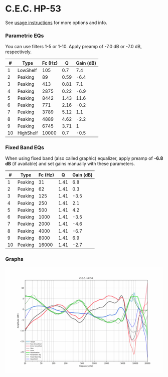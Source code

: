 # C.E.C. HP-53
See [usage instructions](https://github.com/jaakkopasanen/AutoEq#usage) for more options and info.

### Parametric EQs
You can use filters 1-5 or 1-10. Apply preamp of -7.0 dB or -7.0 dB, respectively.

|   # | Type      |   Fc (Hz) |    Q |   Gain (dB) |
|-----|-----------|-----------|------|-------------|
|   1 | LowShelf  |       105 | 0.7  |         7.4 |
|   2 | Peaking   |        89 | 0.59 |        -6.4 |
|   3 | Peaking   |       413 | 0.81 |         7.1 |
|   4 | Peaking   |      2875 | 0.22 |        -6.9 |
|   5 | Peaking   |      8442 | 1.43 |        11.6 |
|   6 | Peaking   |       771 | 2.16 |        -0.2 |
|   7 | Peaking   |      3789 | 5.12 |         1.1 |
|   8 | Peaking   |      4889 | 4.62 |        -2.2 |
|   9 | Peaking   |      6745 | 3.71 |         1   |
|  10 | HighShelf |     10000 | 0.7  |        -0.5 |

### Fixed Band EQs
When using fixed band (also called graphic) equalizer, apply preamp of **-6.8 dB** (if available) and set gains manually with these parameters.

|   # | Type    |   Fc (Hz) |    Q |   Gain (dB) |
|-----|---------|-----------|------|-------------|
|   1 | Peaking |        31 | 1.41 |         6.8 |
|   2 | Peaking |        62 | 1.41 |         0.3 |
|   3 | Peaking |       125 | 1.41 |        -3.5 |
|   4 | Peaking |       250 | 1.41 |         2.1 |
|   5 | Peaking |       500 | 1.41 |         4.2 |
|   6 | Peaking |      1000 | 1.41 |        -3.5 |
|   7 | Peaking |      2000 | 1.41 |        -4.6 |
|   8 | Peaking |      4000 | 1.41 |        -6.7 |
|   9 | Peaking |      8000 | 1.41 |         6.9 |
|  10 | Peaking |     16000 | 1.41 |        -2.7 |

### Graphs
![](./C.E.C.%20HP-53.png)
